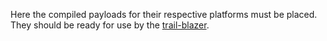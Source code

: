 Here the compiled payloads for their respective platforms must be placed. They should be ready for use by the [trail-blazer](https://github.com/rf-peixoto/Graverobber/blob/main/Source/trail-blazer.py).
